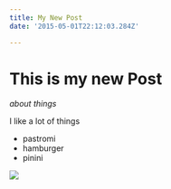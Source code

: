 ```yaml
---
title: My New Post
date: '2015-05-01T22:12:03.284Z'

---
```

# This is my new Post

_about things_

I like a lot of things

* pastromi
* hamburger
* pinini

![](https://picsum.photos/id/237/536/354)